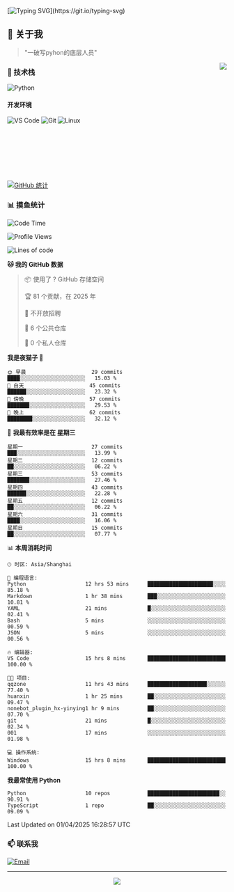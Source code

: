 [![Typing SVG](https://readme-typing-svg.herokuapp.com?font=Fira+Code&pause=1000&color=36BCF7&random=false&width=435&lines=print(%22Hello%2C+World!%22);%23+Welcome+to+my+code+space+%F0%9F%90%8D)](https://git.io/typing-svg)

## 🌟 关于我

> "一破写pyhon的底层人员"

<img align="right" src="https://github-readme-stats.vercel.app/api/top-langs/?username=huanxin996&theme=tokyonight" />

### 🎯 技术栈

![Python](https://img.shields.io/badge/Python-Expert-3776AB?style=for-the-badge&logo=python&logoColor=white)

#### 开发环境

![VS Code](https://img.shields.io/badge/VS_Code-007ACC?style=for-the-badge&logo=visual-studio-code&logoColor=white)
![Git](https://img.shields.io/badge/Git-F05032?style=for-the-badge&logo=git&logoColor=white)
![Linux](https://img.shields.io/badge/Linux-FCC624?style=for-the-badge&logo=linux&logoColor=black)

<br/><br/><br/><br/><br/><br/>

  
[![GitHub 统计](https://github-readme-stats.vercel.app/api?username=huanxin996&show_icons=true&theme=tokyonight)](https://github.com/huanxin996)

### 📊 摸鱼统计

<!--START_SECTION:waka-->
![Code Time](http://img.shields.io/badge/Code%20Time-15%20hrs%209%20mins-blue)

![Profile Views](http://img.shields.io/badge/%E4%B8%AA%E4%BA%BA%E8%B5%84%E6%96%99%E8%A7%82%E7%9C%8B%E6%AC%A1%E6%95%B0-133-blue)

![Lines of code](https://img.shields.io/badge/%E4%BB%8E%E3%80%8CHello%20World%E3%80%8D%E8%B5%B7%E6%88%91%E5%B7%B2%E7%BB%8F%E5%86%99%E4%BA%86-1.2%20million%20%E8%A1%8C%E4%BB%A3%E7%A0%81-blue)

**🐱 我的 GitHub 数据** 

> 📦  使用了 ? GitHub 存储空间 
 > 
> 🏆 81 个贡献，在 2025 年
 > 
> 🚫 不开放招聘
 > 
> 📜 6 个公共仓库 
 > 
> 🔑 0 个私人仓库 
 > 
**我是夜猫子 🦉** 

```text
🌞 早晨                     29 commits          ████░░░░░░░░░░░░░░░░░░░░░   15.03 % 
🌆 白天                     45 commits          ██████░░░░░░░░░░░░░░░░░░░   23.32 % 
🌃 傍晚                     57 commits          ███████░░░░░░░░░░░░░░░░░░   29.53 % 
🌙 晚上                     62 commits          ████████░░░░░░░░░░░░░░░░░   32.12 % 
```
📅 **我最有效率是在 星期三** 

```text
星期一                      27 commits          ███░░░░░░░░░░░░░░░░░░░░░░   13.99 % 
星期二                      12 commits          ██░░░░░░░░░░░░░░░░░░░░░░░   06.22 % 
星期三                      53 commits          ███████░░░░░░░░░░░░░░░░░░   27.46 % 
星期四                      43 commits          ██████░░░░░░░░░░░░░░░░░░░   22.28 % 
星期五                      12 commits          ██░░░░░░░░░░░░░░░░░░░░░░░   06.22 % 
星期六                      31 commits          ████░░░░░░░░░░░░░░░░░░░░░   16.06 % 
星期日                      15 commits          ██░░░░░░░░░░░░░░░░░░░░░░░   07.77 % 
```


📊 **本周消耗时间** 

```text
🕑︎ 时区: Asia/Shanghai

💬 编程语言: 
Python                   12 hrs 53 mins      █████████████████████░░░░   85.18 % 
Markdown                 1 hr 38 mins        ███░░░░░░░░░░░░░░░░░░░░░░   10.81 % 
YAML                     21 mins             █░░░░░░░░░░░░░░░░░░░░░░░░   02.41 % 
Bash                     5 mins              ░░░░░░░░░░░░░░░░░░░░░░░░░   00.59 % 
JSON                     5 mins              ░░░░░░░░░░░░░░░░░░░░░░░░░   00.56 % 

🔥 编辑器: 
VS Code                  15 hrs 8 mins       █████████████████████████   100.00 % 

🐱‍💻 项目: 
qqzone                   11 hrs 43 mins      ███████████████████░░░░░░   77.40 % 
huanxin                  1 hr 25 mins        ██░░░░░░░░░░░░░░░░░░░░░░░   09.47 % 
nonebot_plugin_hx-yinying1 hr 9 mins         ██░░░░░░░░░░░░░░░░░░░░░░░   07.70 % 
git                      21 mins             █░░░░░░░░░░░░░░░░░░░░░░░░   02.34 % 
001                      17 mins             ░░░░░░░░░░░░░░░░░░░░░░░░░   01.98 % 

💻 操作系统: 
Windows                  15 hrs 8 mins       █████████████████████████   100.00 % 
```

**我最常使用 Python** 

```text
Python                   10 repos            ███████████████████████░░   90.91 % 
TypeScript               1 repo              ██░░░░░░░░░░░░░░░░░░░░░░░   09.09 % 
```




 Last Updated on 01/04/2025 16:28:57 UTC
<!--END_SECTION:waka-->

### 📫 联系我

[![Email](https://img.shields.io/badge/Email-D14836?style=for-the-badge&logo=gmail&logoColor=white)](mailto:mc.xiaolang@Foxmail.com)

---

<p align="center">
  <img src="https://profile-counter.glitch.me/huanxin996/count.svg" />
</p>
